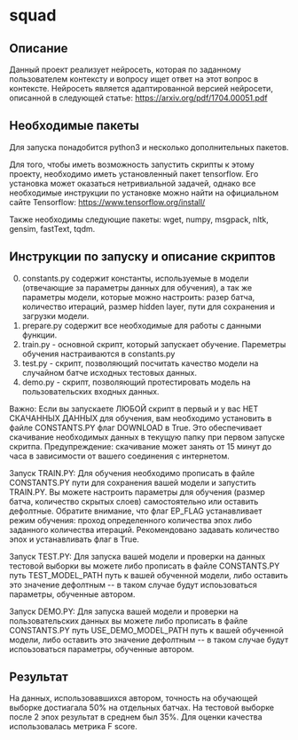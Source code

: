 # squad


## Описание

Данный проект реализует нейросеть, которая по заданному пользователем контексту и вопросу ищет ответ на этот вопрос в контексте. Нейросеть является адаптированной версией нейросети, описанной в следующей статье: https://arxiv.org/pdf/1704.00051.pdf

## Необходимые пакеты

Для запуска понадобится python3 и несколько дополнительных пакетов.

Для того, чтобы иметь возможность запустить скрипты к этому проекту, необходимо иметь установленный пакет tensorflow. Его установка может оказаться нетривиальной задачей, однако все необходимые инструкции по установке можно найти на официальном сайте Tensorflow: https://www.tensorflow.org/install/

Также необходимы следующие пакеты:
wget, numpy, msgpack, nltk, gensim, fastText, tqdm.

##  Инструкции по запуску и описание скриптов

0. constants.py содержит константы, используемые в модели (отвечающие за параметры данных для обучения), а так же параметры модели, которые можно настроить: разер батча, количество итераций, размер hidden layer, пути для сохранения и загрузки модели.
1. prepare.py содержит все необходимые для работы с данными функции. 
2. train.py - основной скрипт, который запускает обучение. Пареметры обучения настраиваются в constants.py
3. test.py - скрипт, позволяющий посчитать качество модели на случайном батче исходных тестовых данных.
4. demo.py - скрипт, позволяющий протестировать модель на пользовательских входных данных.

Важно:
Если вы запускаете ЛЮБОЙ скрипт в первый и у вас НЕТ СКАЧАННЫХ ДАННЫХ для обучения, вам необходимо установить в файле CONSTANTS.PY флаг DOWNLOAD в True. Это обеспечивает скачивание необходимых данных в текущую папку при первом запуске скритпа. Предупреждение: скачивание может занять от 15 минут до часа в зависимости от вашего соединения с интернетом.

Запуск TRAIN.PY:
Для обучения необходимо прописать в файле CONSTANTS.PY пути для сохранения вашей модели и запустить TRAIN.PY. Вы можете настроить параметры для обучения (размер батча, количество скрытых слоев) самостоятельно или оставить дефолтные. Обратите внимание, что флаг EP_FLAG устанавливает режим обучения: проход определенного количества эпох либо заданного количества итераций. Рекомендовано задавать количество эпох и устанавливать флаг в True. 

Запуск TEST.PY:
Для запуска вашей модели и проверки на данных тестовой выборки вы можете либо прописать в файле CONSTANTS.PY путь TEST_MODEL_PATH путь к вашей обученной модели, либо оставить это значение дефолтным -- в таком случае будут испоьзоваться параметры, обученные автором.

Запуск DEMO.PY:
Для запуска вашей модели и проверки на пользовательских данных вы можете либо прописать в файле CONSTANTS.PY путь USE_DEMO_MODEL_PATH путь к вашей обученной модели, либо оставить это значение дефолтным -- в таком случае будут испоьзоваться параметры, обученные автором. 

## Результат

На данных, использовавшихся автором, точность на обучающей выборке достиагала 50% на отдельных батчах. На тестовой выборке после 2 эпох результат в среднем был 35%. Для оценки качества использовалась метрика F score.

